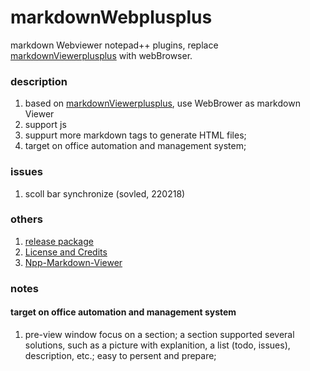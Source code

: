 # markdownWebplusplus
markdown Webviewer notepad++ plugins, replace [markdownViewerplusplus](https://github.com/nea/MarkdownViewerPlusPlus) with webBrowser.


### description
1. based on [markdownViewerplusplus](https://github.com/nea/MarkdownViewerPlusPlus), use WebBrower as markdown Viewer
2. support js 
3. suppurt more markdown tags to generate HTML files;
4. target on office automation and management system;

### issues
1. scoll bar synchronize (sovled, 220218)

### others 
1. [release package](MarkdownWebPlusPlus-1.0.0-x86.zip)
1. [License and Credits](LICENSE.md)
3. [Npp-Markdown-Viewer](https://github.com/madhur/Npp-Markdown-Viewer)



### notes

#### target on office automation and management system
1. pre-view window focus on a section; a section supported several solutions, such as a picture with explanition, a list (todo, issues), description, etc.; easy to persent and prepare;   


